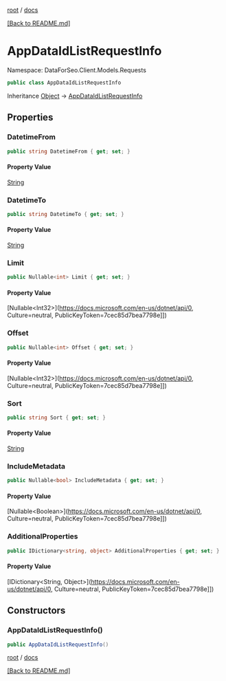 [root](./../ "root") / [docs](./ "docs")

[[Back to README.md]](./../README.md "[Back to README.md]")

# AppDataIdListRequestInfo

Namespace: DataForSeo.Client.Models.Requests

```csharp
public class AppDataIdListRequestInfo
```

Inheritance [Object](https://docs.microsoft.com/en-us/dotnet/api/Object) → [AppDataIdListRequestInfo](./AppDataIdListRequestInfo.md)

## Properties

### **DatetimeFrom**

```csharp
public string DatetimeFrom { get; set; }
```

#### Property Value

[String](https://docs.microsoft.com/en-us/dotnet/api/String)<br>

### **DatetimeTo**

```csharp
public string DatetimeTo { get; set; }
```

#### Property Value

[String](https://docs.microsoft.com/en-us/dotnet/api/String)<br>

### **Limit**

```csharp
public Nullable<int> Limit { get; set; }
```

#### Property Value

[Nullable&lt;Int32&gt;](https://docs.microsoft.com/en-us/dotnet/api/0, Culture=neutral, PublicKeyToken=7cec85d7bea7798e]])<br>

### **Offset**

```csharp
public Nullable<int> Offset { get; set; }
```

#### Property Value

[Nullable&lt;Int32&gt;](https://docs.microsoft.com/en-us/dotnet/api/0, Culture=neutral, PublicKeyToken=7cec85d7bea7798e]])<br>

### **Sort**

```csharp
public string Sort { get; set; }
```

#### Property Value

[String](https://docs.microsoft.com/en-us/dotnet/api/String)<br>

### **IncludeMetadata**

```csharp
public Nullable<bool> IncludeMetadata { get; set; }
```

#### Property Value

[Nullable&lt;Boolean&gt;](https://docs.microsoft.com/en-us/dotnet/api/0, Culture=neutral, PublicKeyToken=7cec85d7bea7798e]])<br>

### **AdditionalProperties**

```csharp
public IDictionary<string, object> AdditionalProperties { get; set; }
```

#### Property Value

[IDictionary&lt;String, Object&gt;](https://docs.microsoft.com/en-us/dotnet/api/0, Culture=neutral, PublicKeyToken=7cec85d7bea7798e]])<br>

## Constructors

### **AppDataIdListRequestInfo()**

```csharp
public AppDataIdListRequestInfo()
```

[root](./../ "root") / [docs](./ "docs")

[[Back to README.md]](./../README.md "[Back to README.md]")